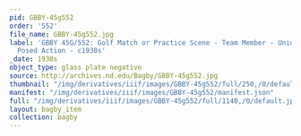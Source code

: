 ```yaml
---
pid: GBBY-45g552
order: '552'
file_name: GBBY-45g552.jpg
label: 'GBBY 45G/552: Golf Match or Practice Scene - Team Member - Unidentified -
  Posed Action - c1930s'
_date: 1930s
object_type: glass plate negative
source: http://archives.nd.edu/Bagby/GBBY-45g552.jpg
thumbnail: "/img/derivatives/iiif/images/GBBY-45g552/full/250,/0/default.jpg"
manifest: "/img/derivatives/iiif/images/GBBY-45g552/manifest.json"
full: "/img/derivatives/iiif/images/GBBY-45g552/full/1140,/0/default.jpg"
layout: bagby_item
collection: bagby
---
```

